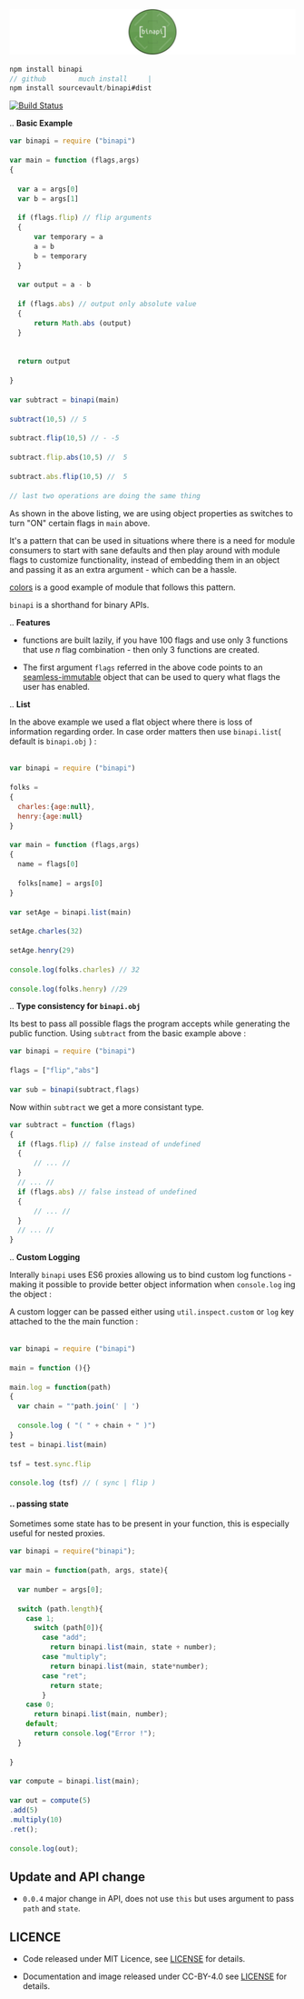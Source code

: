 
![](https://raw.githubusercontent.com/sourcevault/binapi/readme/logo.jpg)

```js
npm install binapi
// github        much install     |
npm install sourcevault/binapi#dist
```

[![Build Status](https://travis-ci.org/sourcevault/binapi.svg?branch=dev)](https://travis-ci.org/sourcevault/binapi)

.. **Basic Example**

```js
var binapi = require ("binapi")

var main = function (flags,args)
{

  var a = args[0]
  var b = args[1]

  if (flags.flip) // flip arguments
  {
      var temporary = a
      a = b
      b = temporary
  }

  var output = a - b

  if (flags.abs) // output only absolute value
  {
      return Math.abs (output)
  }


  return output

}

var subtract = binapi(main)

subtract(10,5) // 5

subtract.flip(10,5) // - -5

subtract.flip.abs(10,5) //  5

subtract.abs.flip(10,5) //  5

// last two operations are doing the same thing


```

As shown in the above listing, we are using object properties as switches to turn "ON" certain flags in `main` above.

It's a pattern that can be used in situations where there is a need for module consumers to start with sane defaults and then play around with module flags to customize functionality, instead of embedding them in an object and passing it as an extra argument  - which can be a hassle.

[colors](https://www.npmjs.com/package/colors) is a good example of module that follows this pattern.

`binapi` is a shorthand for binary APIs.

.. **Features**

 - functions are built lazily, if you have 100 flags and use only 3 functions that use *n* flag combination - then only 3 functions are created.

 - The first argument `flags` referred in the above code points to an [seamless-immutable](https://github.com/rtfeldman/seamless-immutable) object that can be used to query what flags the user has enabled.

.. **List**

In the above example we used a flat object where there is loss of information regarding order. In case order matters then use `binapi.list`( default is `binapi.obj` ) :

```js

var binapi = require ("binapi")

folks =
{
  charles:{age:null},
  henry:{age:null}
}

var main = function (flags,args)
{
  name = flags[0]

  folks[name] = args[0]
}

var setAge = binapi.list(main)

setAge.charles(32)

setAge.henry(29)

console.log(folks.charles) // 32

console.log(folks.henry) //29

```

.. **Type consistency for `binapi.obj`**

Its best to pass all possible flags the program accepts while generating the public function. Using `subtract` from the basic example above :

```js
var binapi = require ("binapi")

flags = ["flip","abs"]

var sub = binapi(subtract,flags)

```

 Now within `subtract` we get a more consistant type.

```js
var subtract = function (flags)
{
  if (flags.flip) // false instead of undefined
  {
      // ... //
  }
  // ... //
  if (flags.abs) // false instead of undefined
  {
      // ... //
  }
  // ... //
}
```

.. **Custom Logging**

Interally `binapi` uses ES6 proxies allowing us to bind custom log functions - making it possible to provide better object information when `console.log` ing the object :

A custom logger can be passed either using `util.inspect.custom` or `log` key attached to the the main function :

```js

var binapi = require ("binapi")

main = function (){}

main.log = function(path)
{
  var chain = ""path.join(' | ')

  console.log ( "( " + chain + " )")
}
test = binapi.list(main)

tsf = test.sync.flip

console.log (tsf) // ( sync | flip )

```

#### .. passing state

Sometimes some state has to be present in your function, this is especially useful for nested proxies.

```js
var binapi = require("binapi");

var main = function(path, args, state){

  var number = args[0];

  switch (path.length){
    case 1;
      switch (path[0]){
        case "add";
          return binapi.list(main, state + number);
        case "multiply";
          return binapi.list(main, state*number);
        case "ret";
          return state;
        }
    case 0;
      return binapi.list(main, number);
    default;
      return console.log("Error !");
  }

}

var compute = binapi.list(main);

var out = compute(5)
.add(5)
.multiply(10)
.ret();

console.log(out);
```

## Update and API change

- `0.0.4` major change in API, does not use `this` but uses argument to pass `path` and `state`.

## LICENCE

- Code released under MIT Licence, see [LICENSE](https://github.com/sourcevault/binapi/blob/dist/LICENCE) for details.

- Documentation and image released under CC-BY-4.0 see [LICENSE](https://github.com/sourcevault/binapi/blob/dev/LICENCE1) for details.
